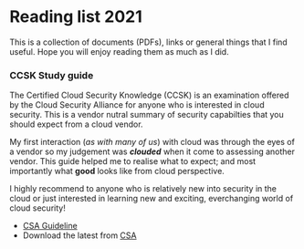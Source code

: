 # Reading list 2021

This is a collection of documents (PDFs), links or general things that I find useful. Hope you will enjoy reading them as much as I did.

### CCSK Study guide
The Certified Cloud Security Knowledge (CCSK) is an examination offered by the Cloud Security Alliance for anyone who is interested in cloud security. This is a vendor nutral summary of security capabilties that you should expect from a cloud vendor.

My first interaction (*as with many of us*) with cloud was through the eyes of a vendor so my judgement was ***clouded*** when it come to assessing another vendor. This guide helped me to realise what to expect; and most importantly what **good** looks like from cloud perspective. 

I highly recommend to anyone who is relatively new into security in the cloud or just interested in learning new and exciting, everchanging world of cloud security!
- [CSA Guideline](https://github.com/malindasuhash/malindasuhash.github.io/blob/main/assets/CSA%20Guideline.pdf)
- Download the latest from [CSA](https://cloudsecurityalliance.org/)
